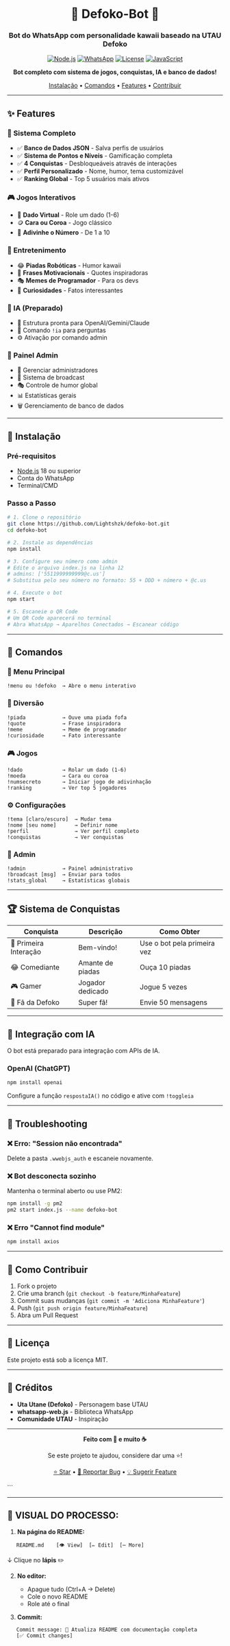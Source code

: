 <div align="center">

# 🌸 Defoko-Bot 💜

### Bot do WhatsApp com personalidade kawaii baseado na UTAU Defoko

[![Node.js](https://img.shields.io/badge/Node.js-18+-brightgreen?logo=node.js)](https://nodejs.org/)
[![WhatsApp](https://img.shields.io/badge/WhatsApp-Bot-25D366?logo=whatsapp)](https://github.com/Lightshzk/defoko-bot)
[![License](https://img.shields.io/badge/License-MIT-blue.svg)](LICENSE)
[![JavaScript](https://img.shields.io/badge/JavaScript-100%25-yellow?logo=javascript)](https://github.com/Lightshzk/defoko-bot)

**Bot completo com sistema de jogos, conquistas, IA e banco de dados!**

[Instalação](#-instalação) • [Comandos](#-comandos) • [Features](#-features) • [Contribuir](#-como-contribuir)

</div>

---

## ✨ Features

### 🎯 Sistema Completo
- ✅ **Banco de Dados JSON** - Salva perfis de usuários
- ✅ **Sistema de Pontos e Níveis** - Gamificação completa
- ✅ **4 Conquistas** - Desbloqueáveis através de interações
- ✅ **Perfil Personalizado** - Nome, humor, tema customizável
- ✅ **Ranking Global** - Top 5 usuários mais ativos

### 🎮 Jogos Interativos
- 🎲 **Dado Virtual** - Role um dado (1-6)
- 🪙 **Cara ou Coroa** - Jogo clássico
- 🔢 **Adivinhe o Número** - De 1 a 10

### 🎵 Entretenimento
- 😂 **Piadas Robóticas** - Humor kawaii
- 💬 **Frases Motivacionais** - Quotes inspiradoras
- 🎭 **Memes de Programador** - Para os devs
- 🧠 **Curiosidades** - Fatos interessantes

### 🤖 IA (Preparado)
- 💭 Estrutura pronta para OpenAI/Gemini/Claude
- 🔌 Comando `!ia` para perguntas
- ⚙️ Ativação por comando admin

### 🔐 Painel Admin
- 👑 Gerenciar administradores
- 📢 Sistema de broadcast
- 🎭 Controle de humor global
- 📊 Estatísticas gerais
- 🗑️ Gerenciamento de banco de dados

---

## 🚀 Instalação

### Pré-requisitos

- [Node.js](https://nodejs.org/) 18 ou superior
- Conta do WhatsApp
- Terminal/CMD

### Passo a Passo
```bash
# 1. Clone o repositório
git clone https://github.com/Lightshzk/defoko-bot.git
cd defoko-bot

# 2. Instale as dependências
npm install

# 3. Configure seu número como admin
# Edite o arquivo index.js na linha 12
# admins: ['5511999999999@c.us'] 
# Substitua pelo seu número no formato: 55 + DDD + número + @c.us

# 4. Execute o bot
npm start

# 5. Escaneie o QR Code
# Um QR Code aparecerá no terminal
# Abra WhatsApp → Aparelhos Conectados → Escanear código
```

---

## 📱 Comandos

### 🌸 Menu Principal
```
!menu ou !defoko  → Abre o menu interativo
```

### 💬 Diversão
```
!piada            → Ouve uma piada fofa
!quote            → Frase inspiradora
!meme             → Meme de programador
!curiosidade      → Fato interessante
```

### 🎮 Jogos
```
!dado             → Rolar um dado (1-6)
!moeda            → Cara ou coroa
!numsecreto       → Iniciar jogo de adivinhação
!ranking          → Ver top 5 jogadores
```

### ⚙️ Configurações
```
!tema [claro/escuro]  → Mudar tema
!nome [seu nome]      → Definir nome
!perfil               → Ver perfil completo
!conquistas           → Ver conquistas
```

### 🔐 Admin
```
!admin            → Painel administrativo
!broadcast [msg]  → Enviar para todos
!stats_global     → Estatísticas globais
```

---

## 🏆 Sistema de Conquistas

| Conquista | Descrição | Como Obter |
|-----------|-----------|------------|
| 🌸 Primeira Interação | Bem-vindo! | Use o bot pela primeira vez |
| 😂 Comediante | Amante de piadas | Ouça 10 piadas |
| 🎮 Gamer | Jogador dedicado | Jogue 5 vezes |
| 💜 Fã da Defoko | Super fã! | Envie 50 mensagens |

---

## 🤖 Integração com IA

O bot está preparado para integração com APIs de IA.

### OpenAI (ChatGPT)
```bash
npm install openai
```

Configure a função `respostaIA()` no código e ative com `!toggleia`

---

## 🔧 Troubleshooting

### ❌ Erro: "Session não encontrada"
Delete a pasta `.wwebjs_auth` e escaneie novamente.

### ❌ Bot desconecta sozinho
Mantenha o terminal aberto ou use PM2:
```bash
npm install -g pm2
pm2 start index.js --name defoko-bot
```

### ❌ Erro "Cannot find module"
```bash
npm install axios
```

---

## 🤝 Como Contribuir

1. Fork o projeto
2. Crie uma branch (`git checkout -b feature/MinhaFeature`)
3. Commit suas mudanças (`git commit -m 'Adiciona MinhaFeature'`)
4. Push (`git push origin feature/MinhaFeature`)
5. Abra um Pull Request

---

## 📄 Licença

Este projeto está sob a licença MIT.

---

## 💜 Créditos

- **Uta Utane (Defoko)** - Personagem base UTAU
- **whatsapp-web.js** - Biblioteca WhatsApp
- **Comunidade UTAU** - Inspiração

---

<div align="center">

**Feito com 💜 e muito ☕**

Se este projeto te ajudou, considere dar uma ⭐!

[⭐ Star](https://github.com/Lightshzk/defoko-bot) • [🐛 Reportar Bug](https://github.com/Lightshzk/defoko-bot/issues) • [💡 Sugerir Feature](https://github.com/Lightshzk/defoko-bot/issues)

</div>
```

---

## 🎯 VISUAL DO PROCESSO:

1. **Na página do README:**
```
   README.md    [👁️ View]  [✏️ Edit]  [⋯ More]
```
   ↓ Clique no **lápis** ✏️

2. **No editor:**
   - Apague tudo (Ctrl+A → Delete)
   - Cole o novo README
   - Role até o final

3. **Commit:**
```
   Commit message: 📝 Atualiza README com documentação completa
   [✅ Commit changes]
